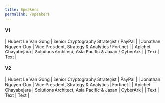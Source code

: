```yaml
---
title: Speakers
permalink: /speakers
---
```

#### V1

| Hubert Le Van Gong     | Senior Cryptography Strategist / PayPal     |
| Jonathan Nguyen-Duy     | Vice President, Strategy & Analytics / Fortinet     |
| Apichet Chayabejara     | Solutions Architect, Asia Pacific & Japan / CyberArk     |
| Text     | Text     |

#### V2

| Hubert Le Van Gong     | Senior Cryptography Strategist     | PayPal     |
| Jonathan Nguyen-Duy     | Vice President, Strategy & Analytics     | Fortinet     |
| Apichet Chayabejara     | Solutions Architect, Asia Pacific & Japan     | CyberArk     |
| Text     | Text     | Text     |

